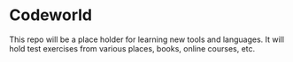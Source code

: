# Codeworld

This repo will be a place holder for learning new tools and languages.  It will hold test exercises from various places, books, online courses, etc. 


